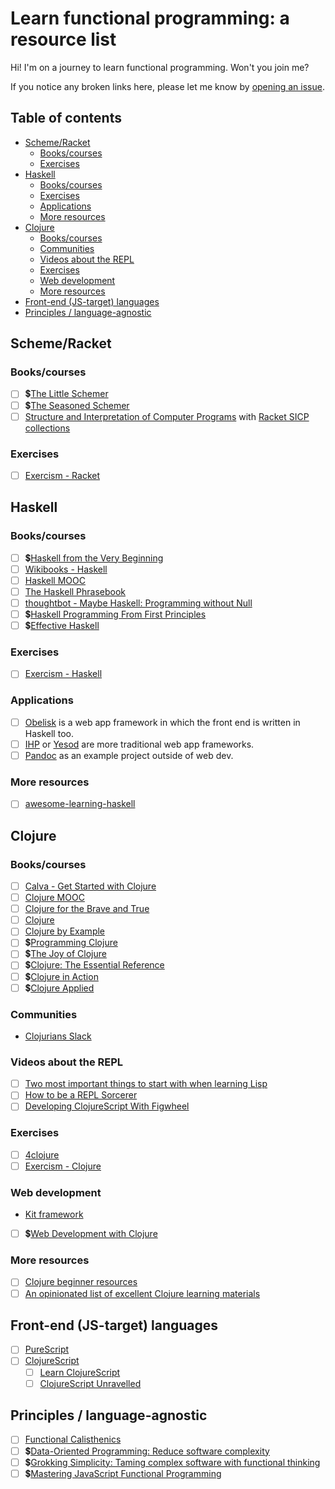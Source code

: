 <!-- omit in toc -->
# Learn functional programming: a resource list

Hi! I'm on a journey to learn functional programming. Won't you join me?

If you notice any broken links here, please let me know by [opening an issue](https://github.com/fpsvogel/learn-functional-programming/issues/new).

<!-- omit in toc -->
## Table of contents

- [Scheme/Racket](#schemeracket)
  - [Books/courses](#bookscourses)
  - [Exercises](#exercises)
- [Haskell](#haskell)
  - [Books/courses](#bookscourses-1)
  - [Exercises](#exercises-1)
  - [Applications](#applications)
  - [More resources](#more-resources)
- [Clojure](#clojure)
  - [Books/courses](#bookscourses-2)
  - [Communities](#communities)
  - [Videos about the REPL](#videos-about-the-repl)
  - [Exercises](#exercises-2)
  - [Web development](#web-development)
  - [More resources](#more-resources-1)
- [Front-end (JS-target) languages](#front-end-js-target-languages)
- [Principles / language-agnostic](#principles--language-agnostic)

## Scheme/Racket

### Books/courses

- [ ] 💲[The Little Schemer](http://mitpress.mit.edu/9780262560993/the-little-schemer/)
- [ ] 💲[The Seasoned Schemer](https://mitpress.mit.edu/9780262561006/the-seasoned-schemer/)
- [ ] [Structure and Interpretation of Computer Programs](https://sarabander.github.io/sicp/) with [Racket SICP collections](https://docs.racket-lang.org/sicp-manual/index.html)

### Exercises

- [ ] [Exercism - Racket](https://exercism.org/tracks/racket)

## Haskell

### Books/courses

- [ ] 💲[Haskell from the Very Beginning](https://www.haskellfromtheverybeginning.com/)
- [ ] [Wikibooks - Haskell](https://en.wikibooks.org/wiki/Haskell)
- [ ] [Haskell MOOC](https://haskell.mooc.fi/)
- [ ] [The Haskell Phrasebook](https://typeclasses.com/phrasebook)
- [ ] [thoughtbot - Maybe Haskell: Programming without Null](https://github.com/thoughtbot/maybe_haskell)
- [ ] 💲[Haskell Programming From First Principles](https://haskellbook.com/)
- [ ] 💲[Effective Haskell](https://pragprog.com/titles/rshaskell/effective-haskell/)

### Exercises

- [ ] [Exercism - Haskell](https://exercism.org/tracks/haskell)

### Applications

- [ ] [Obelisk](https://github.com/obsidiansystems/obelisk) is a web app framework in which the front end is written in Haskell too.
- [ ] [IHP](https://ihp.digitallyinduced.com/) or [Yesod](https://www.yesodweb.com/) are more traditional web app frameworks.
- [ ] [Pandoc](https://github.com/jgm/pandoc) as an example project outside of web dev.

### More resources

- [ ] [awesome-learning-haskell](https://github.com/tweag/awesome-learning-haskell)

## Clojure

### Books/courses

- [ ] [Calva - Get Started with Clojure](https://calva.io/get-started-with-clojure/)
- [ ] [Clojure MOOC](https://moocfi.github.io/courses/2014/clojure/)
- [ ] [Clojure for the Brave and True](https://www.braveclojure.com/clojure-for-the-brave-and-true)
- [ ] [Clojure](https://clojure-book.gitlab.io/)
- [ ] [Clojure by Example](https://github.com/inclojure-org/clojure-by-example/tree/master/src/clojure_by_example)
- [ ] 💲[Programming Clojure](https://pragprog.com/titles/shcloj3/programming-clojure-third-edition/)
- [ ] 💲[The Joy of Clojure](https://www.manning.com/books/the-joy-of-clojure-second-edition)
- [ ] 💲[Clojure: The Essential Reference](https://www.manning.com/books/clojure-the-essential-reference)
- [ ] 💲[Clojure in Action](https://www.manning.com/books/clojure-in-action-second-edition)
- [ ] 💲[Clojure Applied](https://pragprog.com/titles/vmclojeco/clojure-applied/)

### Communities

- [Clojurians Slack](http://clojurians.net)

### Videos about the REPL

- [ ] [Two most important things to start with when learning Lisp](https://www.youtube.com/watch?v=JB26uX225L4)
- [ ] [How to be a REPL Sorcerer](https://www.youtube.com/watch?v=lR2vbwuzrIM)
- [ ] [Developing ClojureScript With Figwheel](https://www.youtube.com/watch?v=j-kj2qwJa_E)

### Exercises

- [ ] [4clojure](https://4clojure.oxal.org/)
- [ ] [Exercism - Clojure](https://exercism.org/tracks/clojure)

### Web development

- [Kit framework](https://kit-clj.github.io/)
- [ ] 💲[Web Development with Clojure](https://pragprog.com/titles/dswdcloj3/web-development-with-clojure-third-edition/)

### More resources

- [ ] [Clojure beginner resources](https://gist.github.com/yogthos/be323be0361c589570a6da4ccc85f58f)
- [ ] [An opinionated list of excellent Clojure learning materials](https://gist.github.com/ssrihari/0bf159afb781eef7cc552a1a0b17786f)

## Front-end (JS-target) languages

- [ ] [PureScript](https://www.purescript.org/)
- [ ] [ClojureScript](https://clojurescript.org/)
  - [ ] [Learn ClojureScript](https://www.learn-clojurescript.com/)
  - [ ] [ClojureScript Unravelled](http://funcool.github.io/clojurescript-unraveled/)

## Principles / language-agnostic

- [ ] [Functional Calisthenics](https://www.codurance.com/publications/2017/10/12/functional-calisthenics)
- [ ] 💲[Data-Oriented Programming: Reduce software complexity](https://www.manning.com/books/data-oriented-programming)
- [ ] 💲[Grokking Simplicity: Taming complex software with functional thinking](https://www.manning.com/books/grokking-simplicity)
- [ ] 💲[Mastering JavaScript Functional Programming](https://www.packtpub.com/product/mastering-javascript-functional-programming-third-edition/9781804610138)
